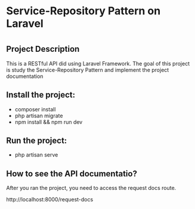 <h1>Service-Repository Pattern on Laravel<h1>

<h2>Project Description</h2>
<p> 
This is a RESTful API did using Laravel Framework. The goal of this project is study the Service-Repository Pattern and implement the project documentation
</p>

<h2>Install the project:</h2>
    <ul>
        <li>composer install</li>
        <li>php artisan migrate</li>
        <li>npm install && npm run dev</li>    
    </ul>

<h2>Run the project:</h2>
     <ul>
        <li>php artisan serve</li>    
    </ul>


<h2> How to see the API documentatio?</h2>
<p> 
After you ran the project, you need to access the request docs route.
</p>
<p>
http://localhost:8000/request-docs
</p>

